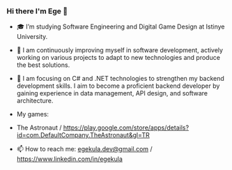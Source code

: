 ### Hi there I'm Ege 👋



- 🎓 I’m studying Software Engineering and Digital Game Design at Istinye University.
- 🌱 I am continuously improving myself in software development, actively working on various projects to adapt to new technologies and produce the best solutions.
- 🌱 I am focusing on C# and .NET technologies to strengthen my backend development skills. I aim to become a proficient backend developer by gaining experience in data management, API design, and software architecture.
  
- My games:
- The Astronaut / https://play.google.com/store/apps/details?id=com.DefaultCompany.TheAstronaut&gl=TR

- 📫 How to reach me: egekula.dev@gmail.com / https://www.linkedin.com/in/egekula

